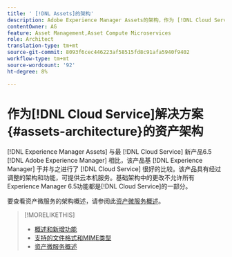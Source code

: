 ```yaml
---
title: ' [!DNL Assets]的架构'
description: Adobe Experience Manager Assets的架构，作为 [!DNL Cloud Service]
contentOwner: AG
feature: Asset Management,Asset Compute Microservices
role: Architect
translation-type: tm+mt
source-git-commit: 8093f6cec446223af58515fd8c91afa5940f9402
workflow-type: tm+mt
source-wordcount: '92'
ht-degree: 8%

---
```



# 作为[!DNL Cloud Service]解决方案{#assets-architecture}的资产架构

[!DNL Experience Manager Assets] 与最 [!DNL Cloud Service] 新产品6.5 [!DNL Adobe Experience Manager] 相比，该产品基 [!DNL Experience Manager] 于并与之进行了 [!DNL Cloud Service] 很好的比较。该产品具有经过调整的架构和功能，可提供云本机服务。基础架构中的更改不允许所有Experience Manager 6.5功能都是[!DNL Cloud Service]的一部分。

要查看资产微服务的架构概述，请参阅此[资产微服务概述](asset-microservices-overview.md#asset-microservices-architecture)。

>[!MORELIKETHIS]
>
>* [概述和新增功能](/help/assets/overview.md)
>* [支持的文件格式和MIME类型](file-format-support.md)
>* [资产微服务概述](asset-microservices-overview.md)


